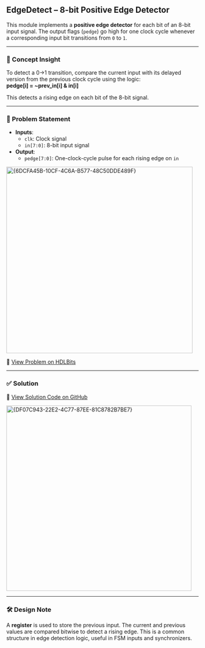 ## EdgeDetect – 8-bit Positive Edge Detector

This module implements a **positive edge detector** for each bit of an 8-bit input signal. The output flags (`pedge`) go high for one clock cycle whenever a corresponding input bit transitions from `0` to `1`.

---

### 🧠 Concept Insight  
To detect a 0→1 transition, compare the current input with its delayed version from the previous clock cycle using the logic:  
**pedge[i] = ~prev_in[i] & in[i]**

This detects a rising edge on each bit of the 8-bit signal.

---

### 📘 Problem Statement  
- **Inputs**:  
  - `clk`: Clock signal  
  - `in[7:0]`: 8-bit input signal  
- **Output**:  
  - `pedge[7:0]`: One-clock-cycle pulse for each rising edge on `in`

<img width="488" alt="{6DCFA45B-10CF-4C6A-B577-48C50DDE489F}" src="https://github.com/user-attachments/assets/41c9b62f-c28e-4dad-b0fe-d9e5126624d9" />

🔗 [View Problem on HDLBits](https://hdlbits.01xz.net/wiki/Edgedetect)

---

### ✅ Solution  
📄 [View Solution Code on GitHub](https://github.com/EswarAdithya011/HDLBits/blob/main/Problem%20Sets/5.%20Finite%20State%20Machines/Edgedetect.v)

<img width="485" alt="{DF07C943-22E2-4C77-87EE-81C8782B7BE7}" src="https://github.com/user-attachments/assets/46f6b098-641d-4755-b7b1-99774596a281" />

---

### 🛠 Design Note  
A **register** is used to store the previous input. The current and previous values are compared bitwise to detect a rising edge. This is a common structure in edge detection logic, useful in FSM inputs and synchronizers.
